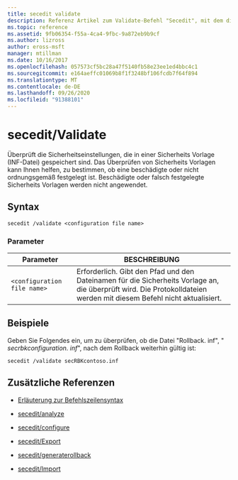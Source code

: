 ```yaml
---
title: secedit validate
description: Referenz Artikel zum Validate-Befehl "Secedit", mit dem die in einer Sicherheits Vorlage gespeicherten Sicherheitseinstellungen überprüft werden.
ms.topic: reference
ms.assetid: 9fb06354-f55a-4ca4-9fbc-9a872eb9b9cf
ms.author: lizross
author: eross-msft
manager: mtillman
ms.date: 10/16/2017
ms.openlocfilehash: 057573cf5bc28a47f5140fb58e23ee1ed4bbc4c1
ms.sourcegitcommit: e164aeffc01069b8f1f3248bf106fcdb7f64f894
ms.translationtype: MT
ms.contentlocale: de-DE
ms.lasthandoff: 09/26/2020
ms.locfileid: "91388101"
---
```

# <a name="secedit-validate"></a>secedit/Validate

Überprüft die Sicherheitseinstellungen, die in einer Sicherheits Vorlage (INF-Datei) gespeichert sind. Das Überprüfen von Sicherheits Vorlagen kann Ihnen helfen, zu bestimmen, ob eine beschädigte oder nicht ordnungsgemäß festgelegt ist. Beschädigte oder falsch festgelegte Sicherheits Vorlagen werden nicht angewendet.

## <a name="syntax"></a>Syntax

```
secedit /validate <configuration file name>
```

### <a name="parameters"></a>Parameter

| Parameter | BESCHREIBUNG |
|--|--|
| `<configuration file name>` | Erforderlich. Gibt den Pfad und den Dateinamen für die Sicherheits Vorlage an, die überprüft wird. Die Protokolldateien werden mit diesem Befehl nicht aktualisiert. |

## <a name="examples"></a>Beispiele

Geben Sie Folgendes ein, um zu überprüfen, ob die Datei "Rollback. inf", " *secrbkconfiguration. inf*", nach dem Rollback weiterhin gültig ist:

```
secedit /validate secRBKcontoso.inf
```

## <a name="additional-references"></a>Zusätzliche Referenzen

- [Erläuterung zur Befehlszeilensyntax](command-line-syntax-key.md)

- [secedit/analyze](secedit-analyze.md)

- [secedit/configure](secedit-configure.md)

- [secedit/Export](secedit-export.md)

- [secedit/generaterollback](secedit-generaterollback.md)

- [secedit/Import](secedit-import.md)